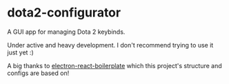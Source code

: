 # dota2-configurator
A GUI app for managing Dota 2 keybinds.

Under active and heavy development. I don't recommend trying to use it just yet :)


A big thanks to [electron-react-boilerplate](https://github.com/chentsulin/electron-react-boilerplate) which this project's structure and configs are based on!
